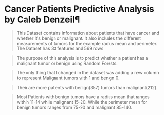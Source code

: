 # Cancer Patients Predictive Analysis by Caleb Denzeil¶

> This Dataset contains information about patients that have cancer and whether it's benign or malignant. It also includes the different measurements of tumors for the example radius mean and perimeter. The Dataset has 33 features and 569 rows

> The purpose of this analysis is to predict whether a patient has a malignant tumor or benign using Random Forests.

> The only thing that I changed in the dataset was adding a new column to represent Malignant tumors with 1 and benign 0.

> Their are more patients with benign(357) tumors than  malignant(212).

> Most Patients with benign tumors have a radius mean that ranges within 11-14 while malignant 15-20. While the perimeter mean for benign tumors ranges from 75-90 and malignant 85-140.